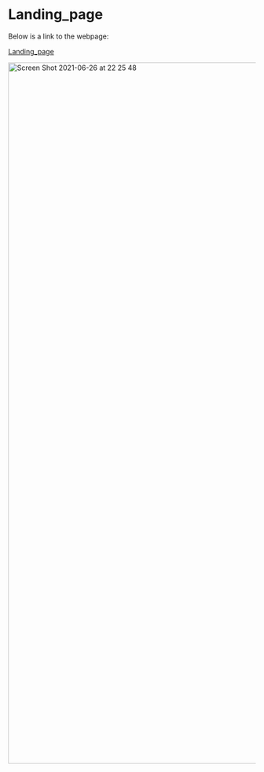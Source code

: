 # Landing_page

Below is a link to the webpage:


<a href="https://cdpn.io/madeleine68/debug/PomYYgR/LQAExgoxWjRr" target="_blank">Landing_page</a>

<img width="1427" alt="Screen Shot 2021-06-26 at 22 25 48" src="https://user-images.githubusercontent.com/46178706/123530910-b3e98f00-d6cd-11eb-8072-5bd6ca517948.png">
